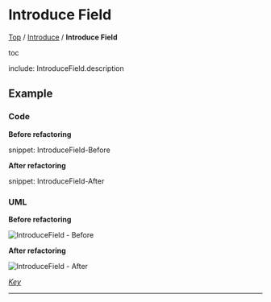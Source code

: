 # Introduce Field

[Top](../) / [Introduce](.) / **Introduce Field**

toc

include: IntroduceField.description

## Example

### Code

**Before refactoring**

snippet: IntroduceField-Before

**After refactoring**

snippet: IntroduceField-After

### UML

**Before refactoring**

![IntroduceField - Before](../../uml/Before/Introduce/IntroduceField.svg?raw=true)

**After refactoring**

![IntroduceField - After](../../uml/After/Introduce/IntroduceField.svg?raw=true)

*[Key](../../uml/Keys/FullKey.svg)*

-----

